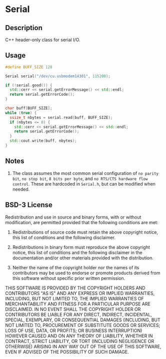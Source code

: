# Serial

## Description

C++ header-only class for serial I/O.

## Usage

```C++
#define BUFF_SIZE 128

Serial serial("/dev/cu.usbmodem14301", 115200);

if (!serial.good()) {
  std::cerr << serial.getErrorMessage() << std::endl;
  return serial.getErrorCode();
}

char buff[BUFF_SIZE];
while (true) {
  ssize_t nbytes = serial.read(buff, BUFF_SIZE);
  if (nbytes <= 0) {
    std::cerr << serial.getErrorMessage() << std::endl;
    return serial.getErrorCode();
  }
  std::cout.write(buff, nbytes);
}
```

## Notes

1. The class assumes the most common serial configuration of `no parity bit`, `no stop bit`, `8 bits per byte`, and `no RTS/CTS hardware flow control`. These are hardcoded in `Serial.h`, but can be modified when needed.

## BSD-3 License

Redistribution and use in source and binary forms, with or without modification, are permitted provided that the following conditions are met:

1. Redistributions of source code must retain the above copyright notice, this list of conditions and the following disclaimer.

2. Redistributions in binary form must reproduce the above copyright notice, this list of conditions and the following disclaimer in the documentation and/or other materials provided with the distribution.

3. Neither the name of the copyright holder nor the names of its contributors may be used to endorse or promote products derived from this software without specific prior written permission.

THIS SOFTWARE IS PROVIDED BY THE COPYRIGHT HOLDERS AND CONTRIBUTORS "AS IS" AND ANY EXPRESS OR IMPLIED WARRANTIES, INCLUDING, BUT NOT LIMITED TO, THE IMPLIED WARRANTIES OF MERCHANTABILITY AND FITNESS FOR A PARTICULAR PURPOSE ARE DISCLAIMED. IN NO EVENT SHALL THE COPYRIGHT HOLDER OR CONTRIBUTORS BE LIABLE FOR ANY DIRECT, INDIRECT, INCIDENTAL, SPECIAL, EXEMPLARY, OR CONSEQUENTIAL DAMAGES (INCLUDING, BUT NOT LIMITED TO, PROCUREMENT OF SUBSTITUTE GOODS OR SERVICES; LOSS OF USE, DATA, OR PROFITS; OR BUSINESS INTERRUPTION) HOWEVER CAUSED AND ON ANY THEORY OF LIABILITY, WHETHER IN CONTRACT, STRICT LIABILITY, OR TORT (INCLUDING NEGLIGENCE OR OTHERWISE) ARISING IN ANY WAY OUT OF THE USE OF THIS SOFTWARE, EVEN IF ADVISED OF THE POSSIBILITY OF SUCH DAMAGE.
